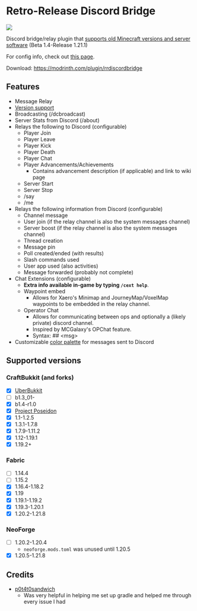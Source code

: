 # Retro-Release Discord Bridge
[![](https://dcbadge.limes.pink/api/server/k2wGKEaCRA)](https://discord.gg/k2wGKEaCRA)   

Discord bridge/relay plugin that [supports old Minecraft versions and server software](#tested-versions) (Beta 1.4-Release 1.21.1)

For config info, check out [this page](https://rrdiscordbridge.nostalgica.net/javadocs/io/github/dexrnzacattack/rrdiscordbridge/config/Settings.html#field-summary).

Download: https://modrinth.com/plugin/rrdiscordbridge

## Features
- Message Relay
- [Version support](#tested-versions)
- Broadcasting (/dcbroadcast)
- Server Stats from Discord (/about)
- Relays the following to Discord (configurable)
  - Player Join
  - Player Leave
  - Player Kick
  - Player Death
  - Player Chat
  - Player Advancements/Achievements
    - Contains advancement description (if applicable) and link to wiki page 
  - Server Start
  - Server Stop
  - /say
  - /me
- Relays the following information from Discord (configurable)
  - Channel message
  - User join (if the relay channel is also the system messages channel)
  - Server boost (if the relay channel is also the system messages channel)
  - Thread creation
  - Message pin
  - Poll created/ended (with results)
  - Slash commands used
  - User app used (also activities)
  - Message forwarded (probably not complete)
- Chat Extensions (configurable)
  - **Extra info available in-game by typing `/cext help`**.
  - Waypoint embed
    - Allows for Xaero's Minimap and JourneyMap/VoxelMap waypoints to be embedded in the relay channel.
  - Operator Chat
    - Allows for communicating between ops and optionally a (likely private) discord channel.
    - Inspired by MCGalaxy's OPChat feature.
    - Syntax: ## \<msg\>
- Customizable [color palette](https://rrdiscordbridge.nostalgica.net/javadocs/io/github/dexrnzacattack/rrdiscordbridge/config/ColorPalette.html#field-summary) for messages sent to Discord

## Supported versions
### CraftBukkit (and forks)
  - [X] [UberBukkit](https://github.com/Moresteck/uberbukkit)
  - [ ] b1.3_01-
  - [X] b1.4-r1.0
  - [X] [Project Poseidon](https://github.com/retromcorg/Project-Poseidon)
  - [X] 1.1-1.2.5
  - [X] 1.3.1-1.7.8
  - [X] 1.7.9-1.11.2
  - [X] 1.12-1.19.1
  - [X] 1.19.2+
### Fabric
  - [ ] 1.14.4
  - [ ] 1.15.2
  - [X] 1.16.4-1.18.2
  - [X] 1.19
  - [X] 1.19.1-1.19.2
  - [X] 1.19.3-1.20.1
  - [X] 1.20.2-1.21.8
### NeoForge
  - [ ] 1.20.2-1.20.4
    - `neoforge.mods.toml` was unused until 1.20.5 
  - [X] 1.20.5-1.21.8
## Credits
- [p0t4t0sandwich](https://github.com/p0t4t0sandwich)
  - Was very helpful in helping me set up gradle and helped me through every issue I had 
